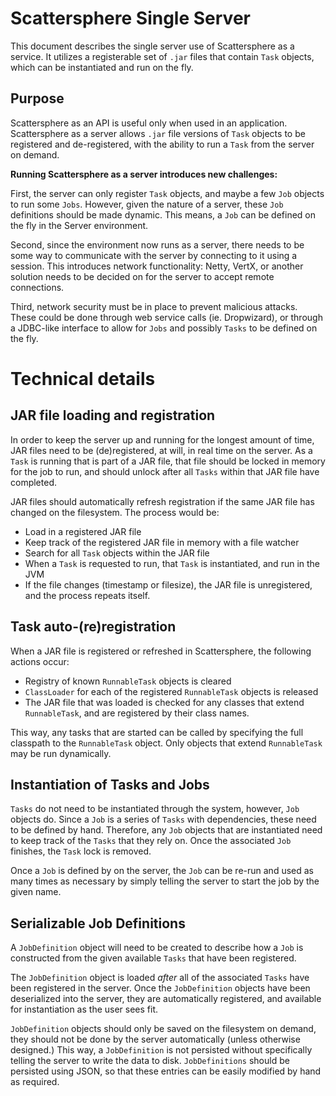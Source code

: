 # Scattersphere Single Server

This document describes the single server use of Scattersphere as a service.  It
utilizes a registerable set of `.jar` files that contain `Task` objects, which
can be instantiated and run on the fly.

## Purpose

Scattersphere as an API is useful only when used in an application.  Scattersphere
as a server allows `.jar` file versions of `Task` objects to be registered and
de-registered, with the ability to run a `Task` from the server on demand.

**Running Scattersphere as a server introduces new challenges:**

First, the server can only register `Task` objects, and maybe a few `Job` objects
to run some `Jobs`.  However, given the nature of a server, these `Job` definitions
should be made dynamic.  This means, a `Job` can be defined on the fly in the Server
environment.

Second, since the environment now runs as a server, there needs to be some way to
communicate with the server by connecting to it using a session.  This introduces
network functionality: Netty, VertX, or another solution needs to be decided on for
the server to accept remote connections.

Third, network security must be in place to prevent malicious attacks.  These could
be done through web service calls (ie. Dropwizard), or through a JDBC-like interface
to allow for `Jobs` and possibly `Tasks` to be defined on the fly.

# Technical details

## JAR file loading and registration

In order to keep the server up and running for the longest amount of time, JAR files
need to be (de)registered, at will, in real time on the server.  As a `Task`
is running that is part of a JAR file, that file should be locked in memory for the
job to run, and should unlock after all `Tasks` within that JAR file have
completed.

JAR files should automatically refresh registration if the same JAR file has changed
on the filesystem.  The process would be:

- Load in a registered JAR file
- Keep track of the registered JAR file in memory with a file watcher
- Search for all `Task` objects within the JAR file
- When a `Task` is requested to run, that `Task` is instantiated, and run in the JVM
- If the file changes (timestamp or filesize), the JAR file is unregistered, and the
  process repeats itself.
  
## Task auto-(re)registration

When a JAR file is registered or refreshed in Scattersphere, the following actions
occur:

- Registry of known `RunnableTask` objects is cleared
- `ClassLoader` for each of the registered `RunnableTask` objects is released
- The JAR file that was loaded is checked for any classes that extend `RunnableTask`, and are
  registered by their class names.

This way, any tasks that are started can be called by specifying the full classpath
to the `RunnableTask` object.  Only objects that extend `RunnableTask` may be
run dynamically.

## Instantiation of Tasks and Jobs

`Tasks` do not need to be instantiated through the system, however, `Job` objects do.
Since a `Job` is a series of `Tasks` with dependencies, these need to be
defined by hand.  Therefore, any `Job` objects that are instantiated need to keep track
of the `Tasks` that they rely on.  Once the associated `Job` finishes, the `Task` lock
is removed.

Once a `Job` is defined by on the server, the `Job` can be re-run and used as many times
as necessary by simply telling the server to start the job by the given name.

## Serializable Job Definitions

A `JobDefinition` object will need to be created to describe how a `Job` is constructed
from the given available `Tasks` that have been registered.

The `JobDefinition` object is loaded _after_ all of the associated `Tasks` have been
registered in the server.  Once the `JobDefinition` objects have been deserialized into
the server, they are automatically registered, and available for instantiation as the
user sees fit.

`JobDefinition` objects should only be saved on the filesystem on demand, they should
not be done by the server automatically (unless otherwise designed.)  This way, a
`JobDefinition` is not persisted without specifically telling the server to write the
data to disk.  `JobDefinitions` should be persisted using JSON, so that these entries
can be easily modified by hand as required.


